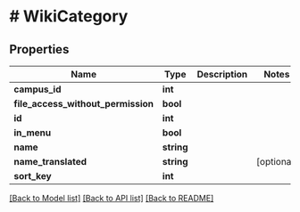 # # WikiCategory

## Properties

Name | Type | Description | Notes
------------ | ------------- | ------------- | -------------
**campus_id** | **int** |  |
**file_access_without_permission** | **bool** |  |
**id** | **int** |  |
**in_menu** | **bool** |  |
**name** | **string** |  |
**name_translated** | **string** |  | [optional]
**sort_key** | **int** |  |

[[Back to Model list]](../../README.md#models) [[Back to API list]](../../README.md#endpoints) [[Back to README]](../../README.md)
